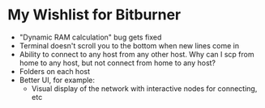 # My Wishlist for Bitburner

- "Dynamic RAM calculation" bug gets fixed
- Terminal doesn't scroll you to the bottom when new lines come in
- Ability to connect to any host from any other host. Why can I scp from home to any host, but not connect from home to any host?
- Folders on each host
- Better UI, for example:
  - Visual display of the network with interactive nodes for connecting, etc
